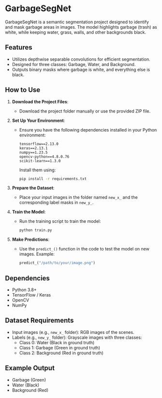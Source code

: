# GarbageSegNet

GarbageSegNet is a semantic segmentation project designed to identify and mask garbage areas in images. 
The model highlights garbage (trash) as white, while keeping water, grass, walls, and other backgrounds black.

## Features
- Utilizes depthwise separable convolutions for efficient segmentation.
- Designed for three classes: Garbage, Water, and Background.
- Outputs binary masks where garbage is white, and everything else is black.

## How to Use

1. **Download the Project Files**:  
   - Download the project folder manually or use the provided ZIP file.

2. **Set Up Your Environment**:  
   - Ensure you have the following dependencies installed in your Python environment:  
     ```plaintext
     tensorflow==2.13.0
     keras==2.13.1
     numpy==1.23.5
     opencv-python==4.8.0.76
     scikit-learn==1.3.0
     ```

     Install them using:
     ```bash
     pip install -r requirements.txt
     ```

3. **Prepare the Dataset**:  
   - Place your input images in the folder named `new_x_` and the corresponding label masks in `new_y_`.

4. **Train the Model**:  
   - Run the training script to train the model:  
     ```bash
     python train.py
     ```

5. **Make Predictions**:  
   - Use the `predict_()` function in the code to test the model on new images. Example:
     ```python
     predict_("/path/to/your/image.png")
     ```

## Dependencies
- Python 3.8+
- TensorFlow / Keras
- OpenCV
- NumPy

## Dataset Requirements
- Input images (e.g., `new_x_` folder): RGB images of the scenes.
- Labels (e.g., `new_y_` folder): Grayscale images with three classes:
  - Class 0: Water (Black in ground truth)
  - Class 1: Garbage (Green in ground truth)
  - Class 2: Background (Red in ground truth)

## Example Output
- Garbage (Green)
- Water (Black)
- Background (Red)
